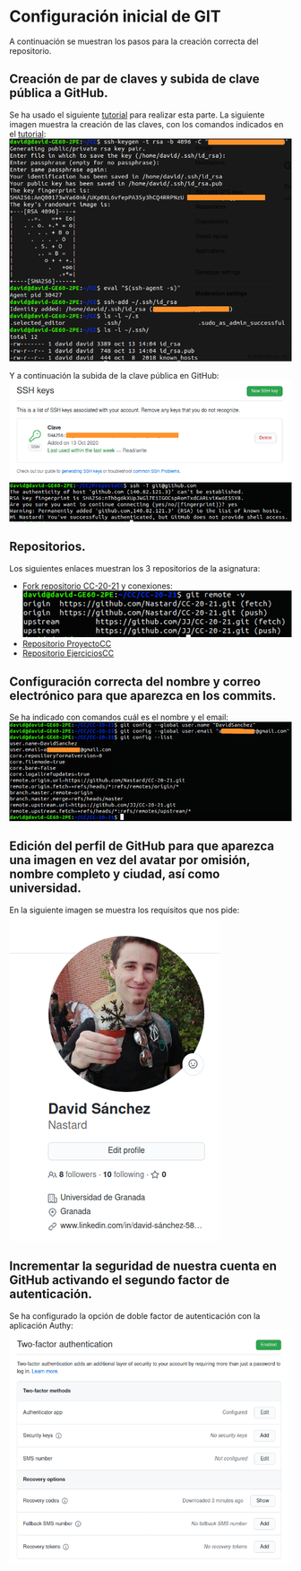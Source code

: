 # Configuración inicial de GIT
A continuación se muestran los pasos para la creación correcta del repositorio.

## Creación de par de claves y subida de clave pública a GitHub.
Se ha usado el siguiente [tutorial](https://docs.github.com/es/free-pro-team@latest/github/authenticating-to-github/generating-a-new-ssh-key-and-adding-it-to-the-ssh-agent) para realizar esta parte.
La siguiente imagen muestra la creación de las claves, con los comandos indicados en el [tutorial](https://docs.github.com/es/free-pro-team@latest/github/authenticating-to-github/generating-a-new-ssh-key-and-adding-it-to-the-ssh-agent):\
![CapturaEjercicio1](./img/Captura1.png)

Y a continuación la subida de la clave pública en GitHub:\
![CapturaEjercicio2](./img/Captura2.png)\
![CapturaEjercicio7](./img/Captura7.png)


## Repositorios.
Los siguientes enlaces muestran los 3 repositorios de la asignatura:
- [Fork repositorio CC-20-21](https://github.com/Nastard/CC-20-21) y conexiones:\
![CapturaEjercicio5](./img/Captura5.png)
- [Repositorio ProyectoCC](https://github.com/Nastard/ProyectoCC)
- [Repositorio EjerciciosCC](https://github.com/Nastard/EjerciciosCC)

## Configuración correcta del nombre y correo electrónico para que aparezca en los commits.
Se ha indicado con comandos cuál es el nombre y el email:\
![CapturaEjercicio3](./img/Captura3.png)

## Edición del perfil de GitHub para que aparezca una imagen en vez del avatar por omisión, nombre completo y ciudad, así como universidad.
En la siguiente imagen se muestra los requisitos que nos pide:\
![CapturaEjercicio4](./img/Captura4.png)

## Incrementar la seguridad de nuestra cuenta en GitHub activando el segundo factor de autenticación.
Se ha configurado la opción de doble factor de autenticación con la aplicación Authy:\
![CapturaEjercicio6](./img/Captura6.png)
